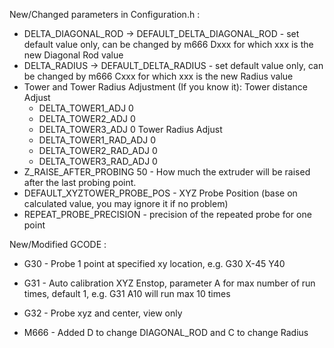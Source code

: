 New/Changed parameters in Configuration.h :

* DELTA_DIAGONAL_ROD  ->  DEFAULT_DELTA_DIAGONAL_ROD  - set default value only, can be changed by m666 Dxxx for which xxx is the new Diagonal Rod value
* DELTA_RADIUS        ->  DEFAULT_DELTA_RADIUS        - set default value only, can be changed by m666 Cxxx for which xxx is the new Radius value
* Tower and Tower Radius Adjustment (If you know it):
   Tower distance Adjust
   - DELTA_TOWER1_ADJ  0
   - DELTA_TOWER2_ADJ  0
   - DELTA_TOWER3_ADJ  0
   Tower Radius Adjust
   - DELTA_TOWER1_RAD_ADJ  0
   - DELTA_TOWER2_RAD_ADJ  0
   - DELTA_TOWER3_RAD_ADJ  0
* Z_RAISE_AFTER_PROBING 50    - How much the extruder will be raised after the last probing point.
* DEFAULT_XYZTOWER_PROBE_POS  - XYZ Probe Position (base on calculated value, you may ignore it if no problem)
* REPEAT_PROBE_PRECISION	    - precision of the repeated probe for one point

New/Modified GCODE :

* G30   - Probe 1 point at specified xy location, e.g. G30 X-45 Y40
* G31   - Auto calibration XYZ Enstop, parameter A for max number of run times, default 1, e.g. G31 A10 will run max 10 times
* G32   - Probe xyz and center, view only
  
* M666  - Added D to change DIAGONAL_ROD and C to change Radius